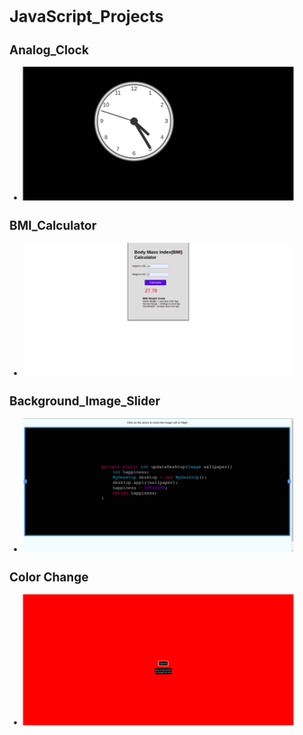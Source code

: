 # JavaScript_Projects

## Analog_Clock
- <img src = "Analog_Clock/image/Analog_Clock.png" alt = "Analog_Clock Photo">

## BMI_Calculator
- <img src = "BMI_Calculator/photo/BMI_Calculator.png" alt = "BMI_Calculator Photo">

## Background_Image_Slider
- <img src = "Background_Image_Slider/img/background_image_slider.png" alt = "Background_Image_Slider Photo">

## Color Change
- <img src = "Color Change/photo/color_change.png" alt = "Color_Change Photo">
